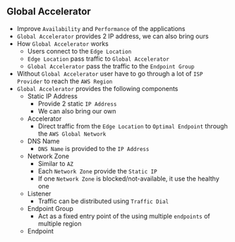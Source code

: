 ## Global Accelerator

- Improve `Availability` and `Performance` of the applications
- `Global Accelerator` provides 2 IP address, we can also bring ours
- How `Global Accelerator` works
  - Users connect to the `Edge Location`
  - `Edge Location` pass traffic to `Global Accelerator`
  - `Global Accelerator` pass the traffic to the `Endpoint Group`
- Without `Global Accelerator` user have to go through a lot of `ISP Provider` to reach the `AWS Region`
- `Global Accelerator` provides the following components
  - Static IP Address
    - Provide 2 static `IP Address`
    - We can also bring our own
  - Accelerator
    - Direct traffic from the `Edge Location` to `Optimal Endpoint` through the `AWS Global Network`
  - DNS Name
    - `DNS Name` is provided to the `IP Address`
  - Network Zone
    - Similar to `AZ`
    - Each `Network Zone` provide the `Static IP`
    - If one `Network Zone` is blocked/not-available, it use the healthy one
  - Listener
    - Traffic can be distributed using `Traffic Dial`
  - Endpoint Group 
    - Act as a fixed entry point of the using multiple `endpoints` of multiple region
  - Endpoint

